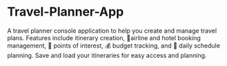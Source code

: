 # Travel-Planner-App
A travel planner console application to help you create and manage travel plans. Features include itinerary creation,  🏨airline and hotel booking management, 🌆 points of interest,  💰 budget tracking, and 📅 daily schedule planning. Save and load your itineraries for easy access and planning.
